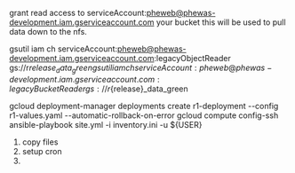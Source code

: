 grant read access to serviceAccount:pheweb@phewas-development.iam.gserviceaccount.com
your bucket this will be used to pull data down to the nfs.

gsutil iam ch serviceAccount:pheweb@phewas-development.iam.gserviceaccount.com:legacyObjectReader gs://r${release}_data_green
gsutil iam ch serviceAccount:pheweb@phewas-development.iam.gserviceaccount.com:legacyBucketReader gs://r${release}_data_green

gcloud deployment-manager deployments create r1-deployment --config r1-values.yaml --automatic-rollback-on-error
gcloud compute config-ssh
ansible-playbook site.yml -i inventory.ini -u ${USER}

1. copy files
2. setup cron
3. 